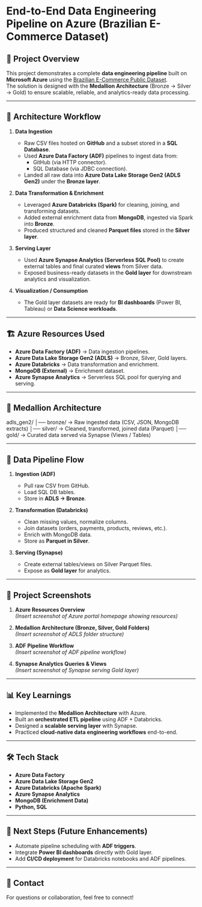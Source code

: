 # End-to-End Data Engineering Pipeline on Azure (Brazilian E-Commerce Dataset)

## 📌 Project Overview
This project demonstrates a complete **data engineering pipeline** built on **Microsoft Azure** using the [Brazilian E-Commerce Public Dataset](https://www.kaggle.com/datasets/olistbr/brazilian-ecommerce).  
The solution is designed with the **Medallion Architecture** (Bronze → Silver → Gold) to ensure scalable, reliable, and analytics-ready data processing.

---

## 🚀 Architecture Workflow

1. **Data Ingestion**  
   - Raw CSV files hosted on **GitHub** and a subset stored in a **SQL Database**.  
   - Used **Azure Data Factory (ADF)** pipelines to ingest data from:
     - GitHub (via HTTP connector).  
     - SQL Database (via JDBC connection).  
   - Landed all raw data into **Azure Data Lake Storage Gen2 (ADLS Gen2)** under the **Bronze layer**.

2. **Data Transformation & Enrichment**  
   - Leveraged **Azure Databricks (Spark)** for cleaning, joining, and transforming datasets.  
   - Added external enrichment data from **MongoDB**, ingested via Spark into **Bronze**.  
   - Produced structured and cleaned **Parquet files** stored in the **Silver layer**.

3. **Serving Layer**  
   - Used **Azure Synapse Analytics (Serverless SQL Pool)** to create external tables and final curated **views** from Silver data.  
   - Exposed business-ready datasets in the **Gold layer** for downstream analytics and visualization.

4. **Visualization / Consumption**  
   - The Gold layer datasets are ready for **BI dashboards** (Power BI, Tableau) or **Data Science workloads**.

---

## 🏗️ Azure Resources Used
- **Azure Data Factory (ADF)** → Data ingestion pipelines.  
- **Azure Data Lake Storage Gen2 (ADLS)** → Bronze, Silver, Gold layers.  
- **Azure Databricks** → Data transformation and enrichment.  
- **MongoDB (External)** → Enrichment dataset.  
- **Azure Synapse Analytics** → Serverless SQL pool for querying and serving.  

---

## 📂 Medallion Architecture

adls_gen2/
│── bronze/ → Raw ingested data (CSV, JSON, MongoDB extracts)
│── silver/ → Cleaned, transformed, joined data (Parquet)
│── gold/ → Curated data served via Synapse (Views / Tables)


---

## 🔄 Data Pipeline Flow

1. **Ingestion (ADF)**  
   - Pull raw CSV from GitHub.  
   - Load SQL DB tables.  
   - Store in **ADLS → Bronze**.  

2. **Transformation (Databricks)**  
   - Clean missing values, normalize columns.  
   - Join datasets (orders, payments, products, reviews, etc.).  
   - Enrich with MongoDB data.  
   - Store as **Parquet in Silver**.  

3. **Serving (Synapse)**  
   - Create external tables/views on Silver Parquet files.  
   - Expose as **Gold layer** for analytics.  

---

## 📸 Project Screenshots

1. **Azure Resources Overview**  
   *(_Insert screenshot of Azure portal homepage showing resources_)*  

2. **Medallion Architecture (Bronze, Silver, Gold Folders)**  
   *(_Insert screenshot of ADLS folder structure_)*  

3. **ADF Pipeline Workflow**  
   *(_Insert screenshot of ADF pipeline workflow_)*  

4. **Synapse Analytics Queries & Views**  
   *(_Insert screenshot of Synapse serving Gold layer_)*  

---

## 📊 Key Learnings
- Implemented the **Medallion Architecture** with Azure.  
- Built an **orchestrated ETL pipeline** using ADF + Databricks.  
- Designed a **scalable serving layer** with Synapse.  
- Practiced **cloud-native data engineering workflows** end-to-end.

---

## 🛠️ Tech Stack
- **Azure Data Factory**  
- **Azure Data Lake Storage Gen2**  
- **Azure Databricks (Apache Spark)**  
- **Azure Synapse Analytics**  
- **MongoDB (Enrichment Data)**  
- **Python, SQL**  

---

## 📌 Next Steps (Future Enhancements)
- Automate pipeline scheduling with **ADF triggers**.  
- Integrate **Power BI dashboards** directly with Gold layer.  
- Add **CI/CD deployment** for Databricks notebooks and ADF pipelines.  

---

## 📧 Contact
For questions or collaboration, feel free to connect!  


